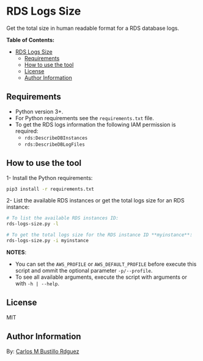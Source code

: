 # RDS Logs Size

Get the total size in human readable format for a RDS database logs.

**Table of Contents:**

- [RDS Logs Size](#rds-logs-size)
  - [Requirements](#requirements)
  - [How to use the tool](#how-to-use-the-tool)
  - [License](#license)
  - [Author Information](#author-information)

## Requirements

- Python version 3+.
- For Python requirements see the `requirements.txt` file.
- To get the RDS logs information the following IAM permission is required:
  - `rds:DescribeDBInstances`
  - `rds:DescribeDBLogFiles`

## How to use the tool

1- Install the Python requirements:

```bash
pip3 install -r requirements.txt
```

2- List the available RDS instances or get the total logs size for an RDS instance:

```bash
# To list the available RDS instances ID:
rds-logs-size.py -l

# To get the total logs size for the RDS instance ID **myinstance**:
rds-logs-size.py -i myinstance
```

**NOTES**:

- You can set the `AWS_PROFILE` or `AWS_DEFAULT_PROFILE` before execute this script and ommit the optional parameter `-p/--profile`.
- To see all available arguments, execute the script with arguments or with `-h | --help`.

## License

MIT

## Author Information

By: [Carlos M Bustillo Rdguez](https://linkedin.com/in/carlosbustillordguez/)
